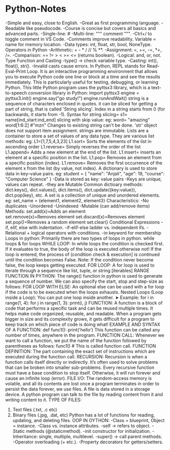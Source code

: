 # Python-Notes
-Simple and easy, close to English. -Great as first programming language. -Readable like pseudocode. -Course is concise but covers all basics and advanced parts.
-Single-line: #     -Multi-line: """ comment """. -Ctrl+/ to toggle comment in VS Code. -Comments improve readability.
Variable = name for memory location. -Data types: int, float, str, bool, NoneType. 
Operators in Python -Arithmetic: + - * / // % **. -Assignment: =, +=, -=, *=, /=. -Comparison: == != > < >= <= (returns boolean). -Logical: and, or, not. 
Type Function and Casting -type() → check variable type. -Casting: int(), float(), str(). -Invalid casts cause errors.
In Python, REPL stands for Read-Eval-Print Loop. It is an interactive programming environment that allows you to execute Python code one line or block at a time and see the results immediately. This is particularly useful for testing, debugging, or learning Python.
This little Python program uses the pyttsx3 library, which is a text-to-speech conversion library in Python: 
import pyttsx3 
engine = pyttsx3.init() 
engine.say("go study!") 
engine.runAndWait()
string is a sequence of characters enclosed in quotes. it can be sliced for getting a part of string, that is called 'String slicing'.
Index in a string starts from 0 (for backwards, it starts from -1).
Syntax for string slicing= s1= name[ind_start:ind_end]
slicing with skip value: 
eg: word= "amazing"
word[1:6:2] #"mzn"
Changes to existing string can't be done.
'str' object does not support item assignment.
strings are immutable.
Lists are a container to store a set of values of any data type.
They are various list methods:
eg: L1=[1,7,5,4,3,23]
L1.sort= Sorts the elements of the list in ascending order
L1.reverse= Simply reverses the order of the list
L1.append= Adds a new element at the end of the list.
L1.insert= inserts an element at a specific position in the list.
L1.pop= Removes an element from a specific position (index).
L1.remove= Removes the first occurrence of the element x from the list (by value, not index).
A dictionary is used to store data in key–value pairs.
eg: student = {
    "name": "Anjali",
    "age": 19,
    "course": "Computer Science"
}
-Data is stored as key: value pairs  -Keys are unique, values can repeat.
-they are Mutable
Common dictioary methods:
dict.keys(), dict.values(), dict.items(), dict.update({key:value}), dict.pop(key), etc.
A set is a collection of unique and unordered elements. eg: set_name = {element1, element2, element3}
Characteristics:   -No duplicates   -Unordered    -Unindexed    -Mutable (can add/remove items)
Methods:
set.add(x)=Adds an element	
set.remove(x)=Removes element 
set.discard(x)=Removes element 
set.pop()=Removes a random element
set.clear()
Conditional Expressions -if, elif, else with indentation. -if-elif-else ladder vs. independent ifs. -Relational + logical operators with conditions. -in keyword for membership
Loops in python:
Primarily there are two types of loops in python.
while loops & for loops
WHILE LOOP:
In while loops the condition is checked first. If it evaluates to true, the body of the loop is executed otherwise not!
If the loop is entered, the process of (condition check & execution] is continued until the condition becomes False.
Note: If the condition never become false, the loop keeps getting executed.
FOR LOOP:
A for loop is used to iterate through a sequence like list, tuple, or string [iterables]
RANGE FUNCTION IN PYTHON: The range() function in python is used to generate a sequence of number.
We can also specify the start, stop and step-size as follows:
FOR LOOP WITH ELSE: An optional else can be used with a for loop if the code is to be executed when the loops exhausts.
Nested Loops (Loop inside a Loop): You can put one loop inside another.
➤ Example:
for i in range(1, 4):
    for j in range(1, 3):
        print(i, j)
FUNCTION:
A function is a block of code that performs a specific task and can be reused multiple times. It helps make code organized, reusable, and readable. When a program gets bigger in size and its complexity grows, it gets difficult for a program to keep track on which piece of code is doing what! 
EXAMPLE AND SYNTAX OF A FUNCTION:
def func1():
print('hello')
This function can be called any number of times, anywhere in the program.
FUNCTION CALL: Whenever we want to call a function, we put the name of the function followed by parentheses as follows:
func1() # This is called function call.
FUNCTION DEFINITION: The part containing the exact set of instructions which are executed during the function call.
RECURSION:
Recursion is when a function calls itself directly or indirectly. It’s often used to solve problems that can be broken into smaller sub-problems.
Every recursive function must have a base condition to stop itself. Otherwise, it will run forever and cause an infinite loop (error).
FILE I/O:
The random-access memory is volatile, and all its contents are lost once a program terminates in order to persist the data forever, we use files.
A file is data stored in a storage device. A python program can talk to the file by reading content from it and writing content to it.
TYPE OF FILES:
1. Text files (.txt, .c etc)
2. Binary files (.jpg, .dat, etc)
Python has a lot of functions for reading, updating, and deleting files.
OOP IN OYTHON:
-Class = blueprint, Object = instance. -Class vs. instance attributes. -self → refers to object. -Static methods (@staticmethod). -init constructor for initialization. -Inheritance: single, multiple, multilevel. -super() → call parent methods. -Operator overloading (+ etc.). -Property decorators for getters/setters.
